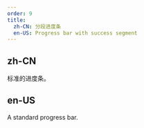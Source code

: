 ```yaml
---
order: 9
title:
  zh-CN: 分段进度条
  en-US: Progress bar with success segment
---
```


## zh-CN

标准的进度条。

## en-US

A standard progress bar.
